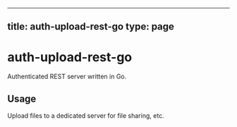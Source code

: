 
---
title: auth-upload-rest-go
type: page
---
# auth-upload-rest-go
Authenticated REST server written in Go.

## Usage
Upload files to a dedicated server for file sharing, etc.
